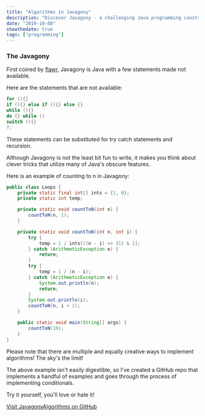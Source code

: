 ```yaml
---
title: "Algorithms in Javagony"
description: "Discover Javagony - a challenging Java programming constraint that eliminates common control structures. Learn creative programming techniques using only try-catch statements and recursion."
date: "2019-10-08"
showthedate: true
tags: ["programming"]
---
```


<script async src="https://buttons.github.io/buttons.js"></script>

### The Javagony

First coined by [flawr](https://chat.stackexchange.com/users/122082/flawr),
Javagony is Java with a few statements made not available.

Here are the statements that are not available:

```java
for (){}
if (){} else if (){} else {}
while (){}
do {} while ()
switch (){}
?:
```

These statements can be substituted for try catch statements and recursion.

Although Javagony is not the least bit fun to write, it makes you think about
clever tricks that utilize many of Java's obscure features.

Here is an example of counting to n in Javagony:

```java {linenos=table}
public class Loops {
    private static final int[] ints = {1, 0};
    private static int temp;

    private static void countToN(int n) {
        countToN(n, 1);
    }

    private static void countToN(int n, int i) {
        try {
            temp = 1 / ints[((n - i) >> 31) & 1];
        } catch (ArithmeticException e) {
            return;
        }
        try {
            temp = 1 / (n - i);
        } catch (ArithmeticException e) {
            System.out.println(n);
            return;
        }
        System.out.println(i);
        countToN(n, i + 1);
    }

    public static void main(String[] args) {
        countToN(10);
    }
}
```

Please note that there are multiple and equally creative ways to implement algorithms! The sky's the limit!

The above example isn't easily digestible, so I've created a GitHub repo that implements a handful of examples and goes through the process of implementing conditionals.

Try it yourself, you'll love or hate it!

<a class="github-button" href="https://github.com/darenliang/JavagonyAlgorithms" data-size="large" aria-label="Visit JavagonyAlgorithms on GitHub">
Visit JavagonyAlgorithms on GitHub</a>

